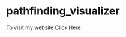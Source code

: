 # pathfinding_visualizer
To visit my website [Click Here](https://sunit130.github.io/pathfinding_visualizer/)

